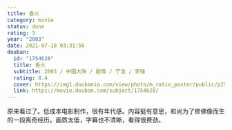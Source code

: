 ```yaml
---
title: 香火
category: movie
status: done
rating: 3
year: "2003"
date: 2021-07-10 03:31:56
douban:
  id: "1754628"
  title: 香火
  subtitle: 2003 / 中国大陆 / 剧情 / 宁浩 / 李强
  rating: 8.4
  cover: https://img1.doubanio.com/view/photo/m_ratio_poster/public/p2599941387.jpg
  link: https://movie.douban.com/subject/1754628/
---
```


原来看过了。低成本电影制作，很有年代感。内容挺有意思，和尚为了修佛像而生的一段离奇经历。画质太低，字幕也不清晰，看得很费劲。
